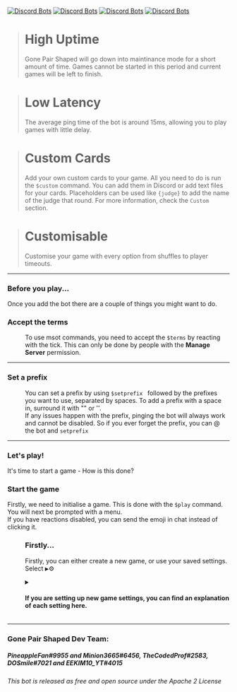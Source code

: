 [![Discord Bots](https://top.gg/api/widget/status/679361555732627476.svg?noavatar=true)](https://discord.gg/bPaNnxe)
[![Discord Bots](https://top.gg/api/widget/servers/679361555732627476.svg?noavatar=true)](https://discordapp.com/oauth2/authorize?client_id=679361555732627476&scope=bot&permissions=130048)
[![Discord Bots](https://top.gg/api/widget/upvotes/679361555732627476.svg?noavatar=true)](https://top.gg/bot/679361555732627476/vote)
[![Discord Bots](https://top.gg/api/widget/lib/679361555732627476.svg?noavatar=true)](https://discordpy.readthedocs.io/en/latest/)

> **High Uptime** 
> ====
> Gone Pair Shaped will go down into maintinance mode for a short amount of time. Games cannot be started in this period 
> and current games will be left to finish.


> **Low Latency** 
> ====
> The average ping time of the bot is around 15ms, allowing you to play games with little delay.


> **Custom Cards** 
> ====
> Add your own custom cards to your game. All you need to do is run the `$custom` command. You can add them in Discord or add text files for your cards. Placeholders can be used like `{judge}` to add the name of the judge that round. For more information, check the `Custom` section.


> **Customisable** 
> ====
> Customise your game with every option from shuffles to player timeouts.

<hr>

### Before you play...
Once you add the bot there are a couple of things you might want to do.

<dl>
  <dt><h3>Accept the terms</h3></dt>
  <dd>To use msot commands, you need to accept the <code>$terms</code> by reacting with the tick. This can only be done by people with the <b>Manage Server</b> permission.</dd>
  <hr>
  <dt><h3>Set a prefix</h3></dt>
  <dd>You can set a prefix by using <code>$setprefix </code> followed by the prefixes you want to use, separated by spaces. To add a prefix with a space in, surround it with "" or ''.<br>
  If any issues happen with the prefix, pinging the bot will always work and cannot be disabled. So if you ever forget the prefix, you can @ the bot and <code>setprefix</code></dd>
</dl>

<hr>

### Let's play!
It's time to start a game - How is this done?

<dl>
  <dt>
    <h3>
      Start the game
    </h3>
    <p>
      Firstly, we need to initialise a game. This is done with the <code>$play</code> command.<br>
      You will next be prompted with a menu.<br>
      If you have reactions disabled, you can send the emoji in chat instead of clicking it.
    </p>
  </dt>
  <dd>
    <h3>
      Firstly...
    </h3>
    <p>
      Firstly, you can either create a new game, or use your saved settings.
      Select <kbd>▶️</kbd to use saved settings or <kbd>⚙️</kbd to change them.
    </p>
    <details>
      <summary>
        <h4>If you are setting up new game settings, you can find an explanation of each setting here. </h4>
      </summary>
      <kbd>▶️</kbd> - Play | Starts the game with the options you have inputted.<br>
      <kbd>🛑</kbd> - Maximum rounds | Sets the amount of rounds to end after.<br>
      <kbd>🏁</kbd> - Points to win | Sets the amount of points needed to win.<br>
      <kbd>🗃️</kbd> - Packs | Lets you select the packs you will use.<br>
      <hr><br>
      <b>Additional Caregories</b>
      <br><br>
      <details>
        <summary><kbd>🃏</kbd> - Card settings</summary><br>
        <kbd>📝</kbd> - Sets the number of write your own cards in the deck.<br>
        <kbd>📁</kbd> - Sets the amount of the cards in your hand.<br>
        <kbd>➡️</kbd> - Sets the amount of times you can shuffle in the game.<br>
      </details>
      <br>
      <details>
        <summary><kbd>👨‍💻</kbd> - Player settings</summary><br>
        <kbd>👥</kbd> - Maximum players | Sets the maximun players in a game.<br>
        <kbd>🔳</kbd> - Blacklist | Sets the players which cannot join a game.<br>
        <kbd>🌗</kbd> - Use whilelist | Changes the blacklist into a blacklist.<br>
        <kbd>🗣️</kbd> - Anonymous mode | Hides the leaderboard and winner of each round.<br>
        <kbd>🧠</kbd> - Train bots | Enables or disables AI training in a game.<br>
      </details>
      <br>
      <details>
        <summary><kbd>⏰</kbd> - Timing settings</summary><br>
        <kbd>⏱️</kbd> - Judge time | The time the judge has to pick a winner.<br>
        <kbd>⏳</kbd> - Between round time | Sets the time to wait in between rounds.<br>
        <kbd>🕒</kbd> - Player time | Sets the time you have to pick a card.<br>
      </details>
      <br>
      <hr>
      <br>
      <kbd>💾</kbd> - Saves your currently inputted settings if you have the <code>Manage Server</code>.<br>
      <kbd>⏹️</kbd> - Closes the menu.<br>
    </details>
  </dd>
</dl>

<hr>

### Gone Pair Shaped Dev Team:
##### *PineappleFan#9955 and Minion3665#6456, TheCodedProf#2583, DOSmile#7021 and EEKIM10_YT#4015*

*This bot is released as free and open source under the Apache 2 License*
